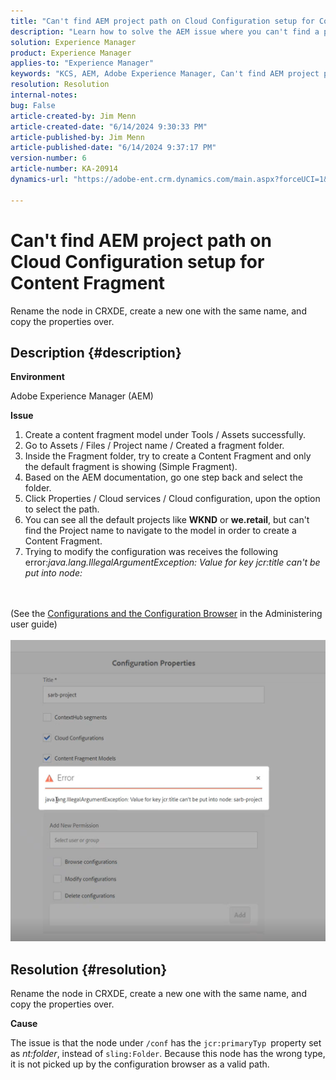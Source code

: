```yaml
---
title: "Can't find AEM project path on Cloud Configuration setup for Content Fragment"
description: "Learn how to solve the AEM issue where you can't find a project path on Cloud Configuration setup for a content fragment."
solution: Experience Manager
product: Experience Manager
applies-to: "Experience Manager"
keywords: "KCS, AEM, Adobe Experience Manager, Can't find AEM project path, Cloud Configuration setup, Content Fragment, Troubleshooting"
resolution: Resolution
internal-notes: 
bug: False
article-created-by: Jim Menn
article-created-date: "6/14/2024 9:30:33 PM"
article-published-by: Jim Menn
article-published-date: "6/14/2024 9:37:17 PM"
version-number: 6
article-number: KA-20914
dynamics-url: "https://adobe-ent.crm.dynamics.com/main.aspx?forceUCI=1&pagetype=entityrecord&etn=knowledgearticle&id=1e8d6e4e-952a-ef11-840a-000d3a5a67ba"

---
```

# Can't find AEM project path on Cloud Configuration setup for Content Fragment


Rename the node in CRXDE, create a new one with the same name, and copy the properties over.

## Description {#description}


<b>Environment</b>

Adobe Experience Manager (AEM)

<b>Issue</b>

1. Create a content fragment model under Tools / Assets successfully.
2. Go to Assets / Files / Project name / Created a fragment folder.
3. Inside the Fragment folder, try to create a Content Fragment and only the default fragment is showing (Simple Fragment).
4. Based on the AEM documentation, go one step back and select the folder.
5. Click Properties / Cloud services / Cloud configuration, upon the option to select the path.
6. You can see all the default projects like <b>WKND</b> or <b>we.retail</b>, but can't find the Project name to navigate to the model in order to create a Content Fragment.
7. Trying to modify the configuration was receives the following error:*java.lang.IllegalArgumentException: Value for key jcr:title can't be put into node:*

<br><br>(See the [Configurations and the Configuration Browser](https://experienceleague.adobe.com/docs/experience-manager-65/administering/introduction/configurations.html?lang=en) in the Administering user guide)<br><br>![](assets/___208d6e4e-952a-ef11-840a-000d3a5a67ba___.png)<br>

## Resolution {#resolution}


Rename the node in CRXDE, create a new one with the same name, and copy the properties over.

<b>Cause</b>

The issue is that the node under `/conf` has the `jcr:primaryTyp `property set as *nt:folder*, instead of `sling:Folder`.
Because this node has the wrong type, it is not picked up by the configuration browser as a valid path.

